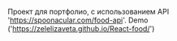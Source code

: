 Проект для портфолио, с использованием  API 'https://spoonacular.com/food-api'. Demo ('https://zelelizaveta.github.io/React-food/') 